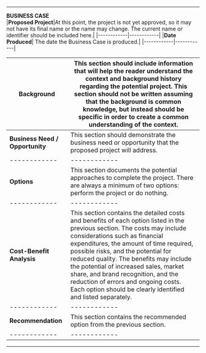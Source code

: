   ---------------------------------------------------------------------------------------------------------------------------------------------------------------------------------------------------------------------------------------------------------------------------------------------------------------------------------------------------------------------------------------------------------------------------------------------------------------------------------- ------------------------------------------------------------------------------------------------------------------------------------------------------------------------------------------------------------------------------------------------------------------------------------------------------------------------------------
**BUSINESS CASE**                                                                                                                                                                                                                                                                                                                                                                                                                                                                  
|**Proposed Project**|At this point, the project is not yet approved, so it may not have its final name or the name may change. The current name or identifier should be included here.|
 |------------|------------|
|**Date Produced**| The date the Business Case is produced.|
|------------|------------|
  
|**Background**| This section should include information that will help the reader understand the context and background history regarding the potential project. This section should not be written assuming that the background is common knowledge, but instead should be specific in order to create a common understanding of the context.|
 |------------|------------|
|**Business Need / Opportunity**| This section should demonstrate the business need or opportunity that the proposed project will address.|
  |------------|------------|
|**Options**|This section documents the potential approaches to complete the project. There are always a minimum of two options: perform the project or do nothing.|
  |------------|------------|
|**Cost-Benefit Analysis**|This section contains the detailed costs and benefits of each option listed in the previous section. The costs may include considerations such as financial expenditures, the amount of time required, possible risks, and the potential for reduced quality. The benefits may include the potential of increased sales, market share, and brand recognition, and the reduction of errors and ongoing costs. Each option should be clearly identified and listed separately.|
 |------------|------------|                                                                                                                                                                                                                                                                                                                                                                                                                                                                           
|**Recommendation**| This section contains the recommended option from the previous section.|
  |------------|------------|                                                                                                                                                                                                                                                                                                                                                                                                        
  ---------------------------------------------------------------------------------------------------------------------------------------------------------------------------------------------------------------------------------------------------------------------------------------------------------------------------------------------------------------------------------------------------------------------------------------------------------------------------------- ------------------------------------------------------------------------------------------------------------------------------------------------------------------------------------------------------------------------------------------------------------------------------------------------------------------------------------
